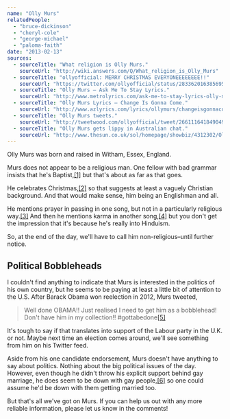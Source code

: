 ```yaml
---
name: "Olly Murs"
relatedPeople:
  - "bruce-dickinson"
  - "cheryl-cole"
  - "george-michael"
  - "paloma-faith"
date: "2013-02-13"
sources:
  - sourceTitle: "What religion is Olly Murs."
    sourceUrl: "http://wiki.answers.com/Q/What_religion_is_Olly_Murs"
  - sourceTitle: "ollyofficial: MERRY CHRISTMAS EVERYONEEEEEEEE!!"
    sourceUrl: "https://twitter.com/ollyofficial/status/283362016385695744"
  - sourceTitle: "Olly Murs – Ask Me To Stay Lyrics."
    sourceUrl: "http://www.metrolyrics.com/ask-me-to-stay-lyrics-olly-murs.html"
  - sourceTitle: "Olly Murs Lyrics – Change Is Gonna Come."
    sourceUrl: "http://www.azlyrics.com/lyrics/ollymurs/changeisgonnacome.html"
  - sourceTitle: "Olly Murs tweets."
    sourceUrl: "http://tweetwood.com/ollyofficial/tweet/266111641849049088"
  - sourceTitle: "Olly Murs gets lippy in Australian chat."
    sourceUrl: "http://www.thesun.co.uk/sol/homepage/showbiz/4312302/Olly-Murs-gets-lippy-in-Oz-chat.html"
---
```


Olly Murs was born and raised in Witham, Essex, England.

Murs does not appear to be a religious man. One fellow with bad grammar insists that he's Baptist,<a class="source-citation" href="http://wiki.answers.com/Q/What_religion_is_Olly_Murs" title="What religion is Olly Murs.">[1]</a> but that's about as far as that goes.

He celebrates Christmas,<a class="source-citation" href="https://twitter.com/ollyofficial/status/283362016385695744" title="ollyofficial: MERRY CHRISTMAS EVERYONEEEEEEEE!!">[2]</a> so that suggests at least a vaguely Christian background. And that would make sense, him being an Englishman and all.

He mentions prayer in passing in one song, but not in a particularly religious way.<a class="source-citation" href="http://www.metrolyrics.com/ask-me-to-stay-lyrics-olly-murs.html" title="Olly Murs – Ask Me To Stay Lyrics.">[3]</a> And then he mentions karma in another song,<a class="source-citation" href="http://www.azlyrics.com/lyrics/ollymurs/changeisgonnacome.html" title="Olly Murs Lyrics – Change Is Gonna Come.">[4]</a> but you don't get the impression that it's because he's really into Hinduism.

So, at the end of the day, we'll have to call him non-religious–until further notice.


## Political Bobbleheads

I couldn't find anything to indicate that Murs is interested in the politics of his own country, but he seems to be paying at least a little bit of attention to the U.S. After Barack Obama won reelection in 2012, Murs tweeted,

>Well done OBAMA!! Just realised I need to get him as a bobblehead! Don't have him in my collection!! #gottabedone<a class="source-citation" href="http://tweetwood.com/ollyofficial/tweet/266111641849049088" title="Olly Murs tweets.">[5]</a>

It's tough to say if that translates into support of the Labour party in the U.K. or not. Maybe next time an election comes around, we'll see something from him on his Twitter feed.

Aside from his one candidate endorsement, Murs doesn't have anything to say about politics. Nothing about the big political issues of the day. However, even though he didn't throw his explicit support behind gay marriage, he does seem to be down with gay people,<a class="source-citation" href="http://www.thesun.co.uk/sol/homepage/showbiz/4312302/Olly-Murs-gets-lippy-in-Oz-chat.html" title="Olly Murs gets lippy in Australian chat.">[6]</a> so one could assume he'd be down with them getting married too.

But that's all we've got on Murs. If you can help us out with any more reliable information, please let us know in the comments!